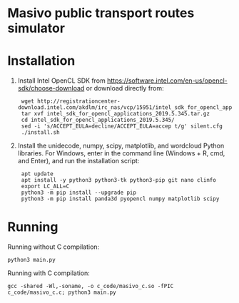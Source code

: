 # Masivo public transport routes simulator

Installation
============

1. Install Intel OpenCL SDK from https://software.intel.com/en-us/opencl-sdk/choose-download
or download directly from:
	
        wget http://registrationcenter-download.intel.com/akdlm/irc_nas/vcp/15951/intel_sdk_for_opencl_applications_2019.5.345.tar.gz
        tar xvf intel_sdk_for_opencl_applications_2019.5.345.tar.gz 
        cd intel_sdk_for_opencl_applications_2019.5.345/
        sed -i 's/ACCEPT_EULA=decline/ACCEPT_EULA=accep t/g' silent.cfg 
        ./install.sh


2. Install the unidecode, numpy, scipy, matplotlib, and wordcloud
Python libraries. For Windows, enter in the command line (Windows +
R, cmd, and Enter), and run the installation script:
        
        apt update
        apt install -y python3 python3-tk python3-pip git nano clinfo
        export LC_ALL=C
        python3 -m pip install --upgrade pip
        python3 -m pip install panda3d pyopencl numpy matplotlib scipy 


Running
=======

Running without C compilation:
    
    python3 main.py

Running with C compilation:
    
    gcc -shared -Wl,-soname, -o c_code/masivo_c.so -fPIC c_code/masivo_c.c; python3 main.py
